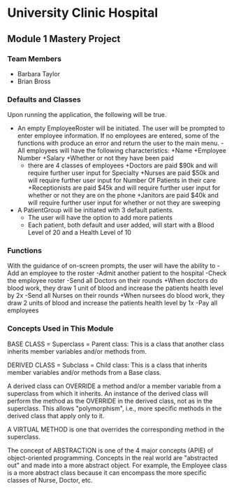 # University Clinic Hospital

## Module 1 Mastery Project

### Team Members

- Barbara Taylor
- Brian Bross

### Defaults and Classes
Upon running the application, the following will be true.
- An empty EmployeeRoster will be initiated.  The user will be prompted to enter employee information.  If no employees are entered, some of the functions with produce an error and return the user to the main menu.
    -All employees will have the following characteristics:
        +Name
        +Employee Number
        +Salary
        +Whether or not they have been paid
    - there are 4 classes of employees
        +Doctors are paid $90k and will require further user input for Specialty
        +Nurses are paid $50k and will require further user input for Number Of Patients in their care
        +Receptionists are paid $45k and will require further user input for whether or not they are on the phone
        +Janitors are paid $40k and will require further user input for whether or not they are sweeping
- A PatientGroup will be initiated with 3 default patients.
    - The user will have the option to add more patients
    - Each patient, both default and user added, will start with a Blood Level of 20 and a Health Level of 10

### Functions
With the guidance of on-screen prompts, the user will have the ability to
    -Add an employee to the roster
    -Admit another patient to the hospital
    -Check the employee roster
    -Send all Doctors on their rounds
        +When doctors do blood work, they draw 1 unit of blood and increase the patients health level by 2x
    -Send all Nurses on their rounds
        +When nursees do blood work, they draw 2 units of blood and increase the patients health level by 1x
    -Pay all employees
        
### Concepts Used in This Module

BASE CLASS = Superclass = Parent class: This is a class that another class inherits member variables and/or methods from.

DERIVED CLASS = Subclass = Child class: This is a class that inherits member variables and/or methods from a Base class.

A derived class can OVERRIDE a method and/or a member variable from a superclass from which it inherits. An instance of the derived class will perform the method as the OVERRIDE in the derived class, not as in the superclass. This allows "polymorphism", i.e., more specific methods in the derived class that apply only to it.

A VIRTUAL METHOD is one that overrides the corresponding method in the superclass.

The concept of ABSTRACTION is one of the 4 major concepts (APIE) of object-oriented programming. Concepts in the real world are "abstracted out" and made into a more abstract object. For example, the Employee class is a more abstract class because it can encompass the more specific classes of Nurse, Doctor, etc.
                
